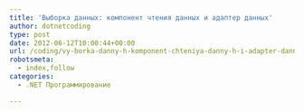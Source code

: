 ```yaml
---
title: 'Выборка данных: компонент чтения данных и адаптер данных'
author: dotnetcoding
type: post
date: 2012-06-12T10:00:44+00:00
url: /coding/vy-borka-danny-h-komponent-chteniya-danny-h-i-adapter-danny-h.html
robotsmeta:
  - index,follow
categories:
  - .NET Программирование

---
```

